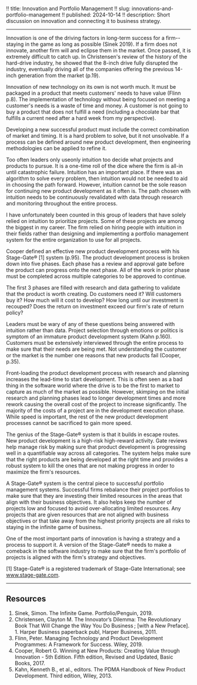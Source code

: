 !! title: Innovation and Portfolio Management
!! slug: innovations-and-portfolio-management
!! published: 2024-10-14
!! description: Short discussion on innovation and connecting it to business strategy.

---

Innovation is one of the driving factors in long-term success for a firm--staying in the game as
long as possible (Sinek 2019). If a firm does not innovate, another firm will and eclipse them in
the market. Once passed, it is extremely difficult to catch up. In Christensen's review of the
history of the hard-drive industry, he showed that the 8-inch drive fully disrupted the industry,
eventually driving all of the companies offering the previous 14-inch generation from the market
(p.19).

Innovation of new technology on its own is not worth much. It must be packaged in a product that
meets customers' needs to have value (Flinn p.8). The implementation of technology without being
focused on meeting a customer's needs is a waste of time and money. A customer is not going to buy a
product that does not fulfill a need (including a chocolate bar that fulfills a current need after a
hard week from my perspective).

Developing a new successful product must include the correct combination of market and timing. It is
a hard problem to solve, but it not unsolvable. If a process can be defined around new product
development, then engineering methodologies can be applied to refine it.

Too often leaders only useonly intuition too decide what projects and products to pursue. It is a
one-time roll of the dice where the firm is all-in until catastrophic failure. Intuition has an
important place. If there was an algorithm to solve every problem, then intuition would not be
needed to aid in choosing the path forward. However, intuition cannot be the sole reason for
continuing new product development as it often is. The path chosen with intuition needs to be
continuously revalidated with data through research and monitoring throughout the entire process.

I have unfortunately been counted in this group of leaders that have solely relied on intuition to
prioritize projects. Some of these projects are among the biggest in my career. The firm relied on
hiring people with intuition in their fields rather than designing and implementing a portfolio
management system for the entire organization to use for all projects.

Cooper defined an effective new product development process with his Stage-Gate® [1] system (p.95).
The product development process is broken down into five phases. Each phase has a review and
approval gate before the product can progress onto the next phase. All of the work in prior phase
must be completed across multiple categories to be approved to continue. 

The first 3 phases are filled with research and data gathering to validate that the product is worth
creating. Do customers need it? Will customers buy it? How much will it cost to develop? How long
until our investment is recouped? Does the return on investment exceed our firm's rate of return
policy?

Leaders must be wary of any of these questions being answered with intuition rather than data.
Project selection through emotions or politics is symptom of an immature product development system
(Kahn p.160). Customers must be extensively interviewed through the entire process to make sure that
their needs are being met. Not understanding the customer or the market is the number one reasons
that new products fail (Cooper, p.35).

Front-loading the product development process with research and planning increases the lead-time to
start development. This is often seen as a bad thing in the software world where the drive is to be
the first to market to capture as much of the market as possible. However, skimping on the initial
research and planning phases lead to longer development times and more rework causing the overall
cost of the project to increase significantly. The majority of the costs of a project are in the
development execution phase. While speed is important, the rest of the new product development
processes cannot be sacrificed to gain more speed. 

The genius of the Stage-Gate® system is that it builds in escape routes. New product
development is a high-risk high-reward activity. Gate reviews help manage risk by making sure that
product development is progressing well in a quantifiable way across all categories. The system
helps make sure that the right products are being developed at the right time and provides a robust
system to kill the ones that are not making progress in order to maximize the firm's resources.

A Stage-Gate® system is the central piece to successful portfolio management systems.
Successful firms rebalance their project portfolios to make sure that they are investing their
limited resources in the areas that align with their business objectives. It also helps keep the
number of projects low and focused to avoid over-allocating limited resources. Any projects that are
given resources that are not aligned with business objectives or that take away from the highest
priority projects are all risks to staying in the infinite game of business.

One of the most important parts of innovation is having a strategy and a process to support it. A
version of the Stage-Gate® needs to make a comeback in the software industry to make sure that
the firm's portfolio of projects is aligned with the firm's strategy and objectives.


[1] Stage-Gate® is a registered trademark of Stage-Gate International; see www.stage-gate.com.

---

## Resources

1. Sinek, Simon. The Infinite Game. Portfolio/Penguin, 2019.
2. Christensen, Clayton M. The Innovator’s Dilemma: The Revolutionary Book That Will Change the Way You Do Business ; [with a New Preface]. 1. Harper Business paperback publ, Harper Business, 2011.
3. Flinn, Peter. Managing Technology and Product Development Programmes: A Framework for Success. Wiley, 2019.
4. Cooper, Robert G. Winning at New Products: Creating Value through Innovation - 5th Edition. Fifth edition, Revised and Updated, Basic Books, 2017.
5. Kahn, Kenneth B., et al., editors. The PDMA Handbook of New Product Development. Third edition, Wiley, 2013.

